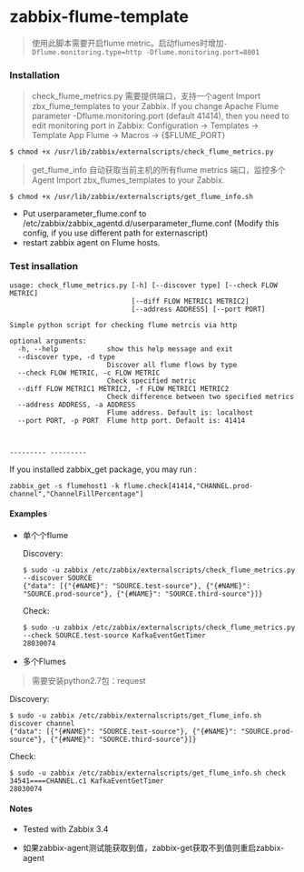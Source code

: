 # zabbix-flume-template

> 使用此脚本需要开启flume metric。启动flumes时增加`-Dflume.monitoring.type=http -Dflume.monitoring.port=8001`

### Installation
> check_flume_metrics.py 需要提供端口，支持一个agent
> Import zbx_flume_templates to your Zabbix.
> If you change Apache Flume parameter -Dflume.monitoring.port (default 41414), then you need to edit monitoring port in Zabbix: Configuration -> Templates -> Template App Flume -> Macros -> {$FLUME_PORT}

```
$ chmod +x /usr/lib/zabbix/externalscripts/check_flume_metrics.py
```

> get_flume_info 自动获取当前主机的所有flume metrics 端口，监控多个Agent
> Import zbx_flumes_templates to your Zabbix.

```
$ chmod +x /usr/lib/zabbix/externalscripts/get_flume_info.sh
```

* Put userparameter_flume.conf to /etc/zabbix/zabbix_agentd.d/userparameter_flume.conf (Modify this config, if you use different path for externascript)
* restart zabbix agent on Flume hosts.


### Test insallation


```
usage: check_flume_metrics.py [-h] [--discover type] [--check FLOW METRIC]
                              [--diff FLOW METRIC1 METRIC2]
                              [--address ADDRESS] [--port PORT]

Simple python script for checking flume metrcis via http

optional arguments:
  -h, --help            show this help message and exit
  --discover type, -d type
                        Discover all flume flows by type
  --check FLOW METRIC, -c FLOW METRIC
                        Check specified metric
  --diff FLOW METRIC1 METRIC2, -f FLOW METRIC1 METRIC2
                        Check difference between two specified metrics
  --address ADDRESS, -a ADDRESS
                        Flume address. Default is: localhost
  --port PORT, -p PORT  Flume http port. Default is: 41414
```

```


--------- ---------

```

If you installed zabbix_get package, you may run :
```
zabbix_get -s flumehost1 -k flume.check[41414,"CHANNEL.prod-channel","ChannelFillPercentage"]

```

#### Examples
- 单个个flume

  Discovery:

  ```
  $ sudo -u zabbix /etc/zabbix/externalscripts/check_flume_metrics.py --discover SOURCE
  {"data": [{"{#NAME}": "SOURCE.test-source"}, {"{#NAME}": "SOURCE.prod-source"}, {"{#NAME}": "SOURCE.third-source"}]}

  ```

  Check:

  ```
  $ sudo -u zabbix /etc/zabbix/externalscripts/check_flume_metrics.py --check SOURCE.test-source KafkaEventGetTimer
  28030074
  ```

- 多个Flumes


> 需要安装python2.7包：request

  Discovery:

  ```
  $ sudo -u zabbix /etc/zabbix/externalscripts/get_flume_info.sh discover channel
  {"data": [{"{#NAME}": "SOURCE.test-source"}, {"{#NAME}": "SOURCE.prod-source"}, {"{#NAME}": "SOURCE.third-source"}]}

  ```

  Check:

  ```
  $ sudo -u zabbix /etc/zabbix/externalscripts/get_flume_info.sh check 34541====CHANNEL.c1 KafkaEventGetTimer
  28030074
  ```


#### Notes
* Tested with Zabbix 3.4 

- 如果zabbix-agent测试能获取到值，zabbix-get获取不到值则重启zabbix-agent